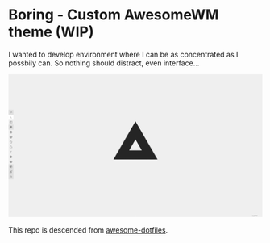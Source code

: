 # Boring - Custom AwesomeWM theme (WIP)



I wanted to develop environment where I can be as concentrated as I possbily can.
So nothing should distract, even interface... 

![Screenshot](https://raw.githubusercontent.com/alexvyber/boring/main/screenshot.png)










This repo is descended from [awesome-dotfiles](https://github.com/webpro/awesome-dotfiles). 

